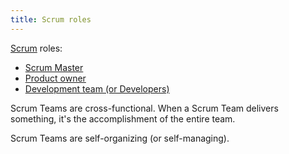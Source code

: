 ```yaml
---
title: Scrum roles
---
```

[Scrum](agile-project-management/scrum/scrum.md) roles:
- [Scrum Master](agile-project-management/scrum/scrum-master.md)
- [Product owner](agile-project-management/scrum/product-owner.md)
- [Development team (or Developers)](agile-project-management/scrum/development-team-or-developers.md)

Scrum Teams are cross-functional. When a Scrum Team delivers something, it's the accomplishment of the entire team. 

Scrum Teams are self-organizing (or self-managing).